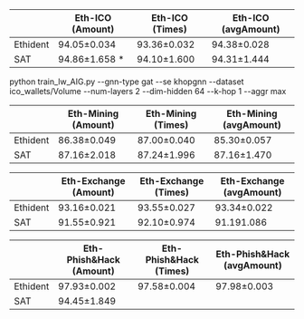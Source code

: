 |          | Eth-ICO (Amount) | Eth-ICO (Times) | Eth-ICO (avgAmount) |
|----------|------------------|-----------------|---------------------| 
| Ethident | 94.05±0.034      | 93.36±0.032     | 94.38±0.028         |
| SAT      | 94.86±1.658 *    | 94.10±1.600     | 94.31±1.444         |


python train_lw_AIG.py --gnn-type gat --se khopgnn --dataset ico_wallets/Volume --num-layers 2  --dim-hidden 64 --k-hop 1 --aggr max


|          | Eth-Mining (Amount) | Eth-Mining (Times) | Eth-Mining (avgAmount) | 
|----------|---------------------|--------------------|------------------------| 
| Ethident | 86.38±0.049         | 87.00±0.040        | 85.30±0.057            |
| SAT      | 87.16±2.018         | 87.24±1.996        | 87.16±1.470            |



|          | Eth-Exchange (Amount) | Eth-Exchange (Times) | Eth-Exchange (avgAmount) | 
|----------|-----------------------|----------------------|--------------------------|
| Ethident | 93.16±0.021           | 93.55±0.027          | 93.34±0.022              |
| SAT      | 91.55±0.921           | 92.10±0.974          | 91.191.086               |


|          | Eth-Phish&Hack (Amount) | Eth-Phish&Hack (Times) | Eth-Phish&Hack (avgAmount) | 
|----------|-------------------------|-------------------|----------------------|
| Ethident | 97.93±0.002             | 97.58±0.004       | 97.98±0.003          |
| SAT      | 94.45±1.849             |                   |                      |